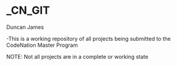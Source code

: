 # _CN_GIT

Duncan James

-This is a working repository of all projects being submitted to the CodeNation Master Program

NOTE:
Not all projects are in a complete or working state






